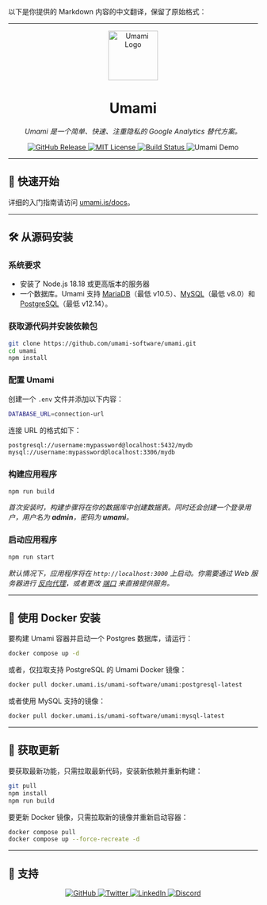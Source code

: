 以下是你提供的 Markdown 内容的中文翻译，保留了原始格式：

---

<p align="center">
  <img src="https://content.umami.is/website/images/umami-logo.png" alt="Umami Logo" width="100">
</p>

<h1 align="center">Umami</h1>

<p align="center">
  <i>Umami 是一个简单、快速、注重隐私的 Google Analytics 替代方案。</i>
</p>

<p align="center">
  <a href="https://github.com/umami-software/umami/releases">
    <img src="https://img.shields.io/github/release/umami-software/umami.svg" alt="GitHub Release" />
  </a>
  <a href="https://github.com/umami-software/umami/blob/master/LICENSE">
    <img src="https://img.shields.io/github/license/umami-software/umami.svg" alt="MIT License" />
  </a>
  <a href="https://github.com/umami-software/umami/actions">
    <img src="https://img.shields.io/github/actions/workflow/status/umami-software/umami/ci.yml" alt="Build Status" />
  </a>
  <a href="https://analytics.umami.is/share/LGazGOecbDtaIwDr/umami.is" style="text-decoration: none;">
    <img src="https://img.shields.io/badge/Try%20Demo%20Now-Click%20Here-brightgreen" alt="Umami Demo" />
  </a>
</p>

---

## 🚀 快速开始

详细的入门指南请访问 [umami.is/docs](https://umami.is/docs/)。

---

## 🛠 从源码安装

### 系统要求

- 安装了 Node.js 18.18 或更高版本的服务器
- 一个数据库。Umami 支持 [MariaDB](https://www.mariadb.org/)（最低 v10.5）、[MySQL](https://www.mysql.com/)（最低 v8.0）和 [PostgreSQL](https://www.postgresql.org/)（最低 v12.14）。

### 获取源代码并安装依赖包

```bash
git clone https://github.com/umami-software/umami.git
cd umami
npm install
```

### 配置 Umami

创建一个 `.env` 文件并添加以下内容：

```bash
DATABASE_URL=connection-url
```

连接 URL 的格式如下：

```bash
postgresql://username:mypassword@localhost:5432/mydb
mysql://username:mypassword@localhost:3306/mydb
```

### 构建应用程序

```bash
npm run build
```

_首次安装时，构建步骤将在你的数据库中创建数据表。同时还会创建一个登录用户，用户名为 **admin**，密码为 **umami**。_

### 启动应用程序

```bash
npm run start
```

_默认情况下，应用程序将在 `http://localhost:3000` 上启动。你需要通过 Web 服务器进行 [反向代理](https://docs.nginx.com/nginx/admin-guide/web-server/reverse-proxy/)，或者更改 [端口](https://nextjs.org/docs/api-reference/cli#production) 来直接提供服务。_

---

## 🐳 使用 Docker 安装

要构建 Umami 容器并启动一个 Postgres 数据库，请运行：

```bash
docker compose up -d
```

或者，仅拉取支持 PostgreSQL 的 Umami Docker 镜像：

```bash
docker pull docker.umami.is/umami-software/umami:postgresql-latest
```

或者使用 MySQL 支持的镜像：

```bash
docker pull docker.umami.is/umami-software/umami:mysql-latest
```

---

## 🔄 获取更新

要获取最新功能，只需拉取最新代码，安装新依赖并重新构建：

```bash
git pull
npm install
npm run build
```

要更新 Docker 镜像，只需拉取新的镜像并重新启动容器：

```bash
docker compose pull
docker compose up --force-recreate -d
```

---

## 🛟 支持

<p align="center">
  <a href="https://github.com/umami-software/umami">
    <img src="https://img.shields.io/badge/GitHub--blue?style=social&logo=github" alt="GitHub" />
  </a>
  <a href="https://twitter.com/umami_software">
    <img src="https://img.shields.io/badge/Twitter--blue?style=social&logo=twitter" alt="Twitter" />
  </a>
  <a href="https://linkedin.com/company/umami-software">
    <img src="https://img.shields.io/badge/LinkedIn--blue?style=social&logo=linkedin" alt="LinkedIn" />
  </a>
  <a href="https://umami.is/discord">
    <img src="https://img.shields.io/badge/Discord--blue?style=social&logo=discord" alt="Discord" />
  </a>
</p>

[release-shield]: https://img.shields.io/github/release/umami-software/umami.svg
[releases-url]: https://github.com/umami-software/umami/releases
[license-shield]: https://img.shields.io/github/license/umami-software/umami.svg
[license-url]: https://github.com/umami-software/umami/blob/master/LICENSE
[build-shield]: https://img.shields.io/github/actions/workflow/status/umami-software/umami/ci.yml
[build-url]: https://github.com/umami-software/umami/actions
[github-shield]: https://img.shields.io/badge/GitHub--blue?style=social&logo=github
[github-url]: https://github.com/umami-software/umami
[twitter-shield]: https://img.shields.io/badge/Twitter--blue?style=social&logo=twitter
[twitter-url]: https://twitter.com/umami_software
[linkedin-shield]: https://img.shields.io/badge/LinkedIn--blue?style=social&logo=linkedin
[linkedin-url]: https://linkedin.com/company/umami-software
[discord-shield]: https://img.shields.io/badge/Discord--blue?style=social&logo=discord
[discord-url]: https://discord.com/invite/4dz4zcXYrQ